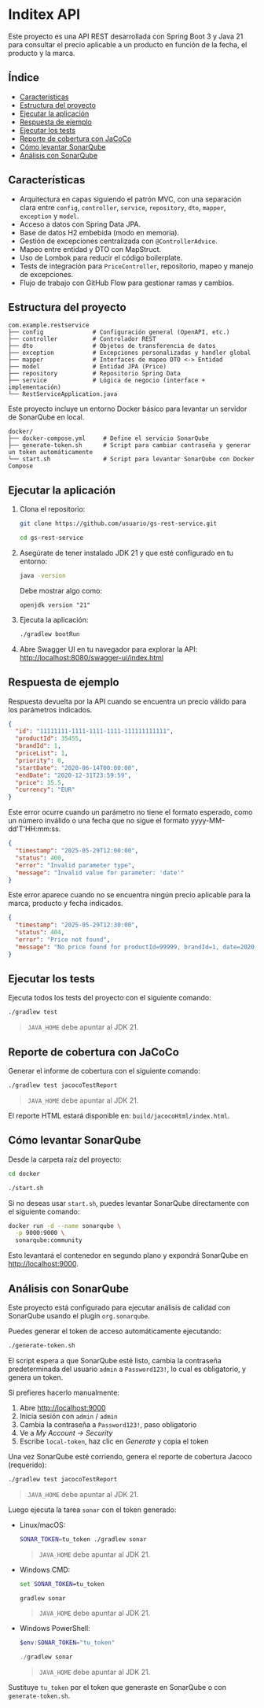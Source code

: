 # Inditex API

Este proyecto es una API REST desarrollada con Spring Boot 3 y Java 21 para consultar el precio aplicable a un producto en función de la fecha, el producto y la marca.

## Índice

- [Características](#características)
- [Estructura del proyecto](#estructura-del-proyecto)
- [Ejecutar la aplicación](#ejecutar-la-aplicación)
- [Respuesta de ejemplo](#respuesta-de-ejemplo)
- [Ejecutar los tests](#ejecutar-los-tests)
- [Reporte de cobertura con JaCoCo](#reporte-de-cobertura-con-jacoco)
- [Cómo levantar SonarQube](#cómo-levantar-sonarqube)
- [Análisis con SonarQube](#análisis-con-sonarqube)

## Características

- Arquitectura en capas siguiendo el patrón MVC, con una separación clara entre `config`, `controller`, `service`, `repository`, `dto`, `mapper`, `exception` y `model`.
- Acceso a datos con Spring Data JPA.
- Base de datos H2 embebida (modo en memoria).
- Gestión de excepciones centralizada con `@ControllerAdvice`.
- Mapeo entre entidad y DTO con MapStruct.
- Uso de Lombok para reducir el código boilerplate.
- Tests de integración para `PriceController`, repositorio, mapeo y manejo de excepciones.
- Flujo de trabajo con GitHub Flow para gestionar ramas y cambios.

## Estructura del proyecto

```
com.example.restservice
├── config              # Configuración general (OpenAPI, etc.)
├── controller          # Controlador REST
├── dto                 # Objetos de transferencia de datos
├── exception           # Excepciones personalizadas y handler global
├── mapper              # Interfaces de mapeo DTO <-> Entidad
├── model               # Entidad JPA (Price)
├── repository          # Repositorio Spring Data
├── service             # Lógica de negocio (interface + implementación)
└── RestServiceApplication.java
```

Este proyecto incluye un entorno Docker básico para levantar un servidor de SonarQube en local.

```
docker/
├── docker-compose.yml     # Define el servicio SonarQube
├── generate-token.sh      # Script para cambiar contraseña y generar un token automáticamente
└── start.sh               # Script para levantar SonarQube con Docker Compose
```

## Ejecutar la aplicación

1. Clona el repositorio:
   ```bash
   git clone https://github.com/usuario/gs-rest-service.git
   ```

   ```bash
   cd gs-rest-service
   ```

2. Asegúrate de tener instalado JDK 21 y que esté configurado en tu entorno:
   ```bash
   java -version
   ```
   Debe mostrar algo como:
   ```
   openjdk version "21"
   ```

3. Ejecuta la aplicación:
   ```bash
   ./gradlew bootRun
   ```

4. Abre Swagger UI en tu navegador para explorar la API: [http://localhost:8080/swagger-ui/index.html](http://localhost:8080/swagger-ui/index.html)

## Respuesta de ejemplo

Respuesta devuelta por la API cuando se encuentra un precio válido para los parámetros indicados.

```json
{
  "id": "11111111-1111-1111-1111-111111111111",
  "productId": 35455,
  "brandId": 1,
  "priceList": 1,
  "priority": 0,
  "startDate": "2020-06-14T00:00:00",
  "endDate": "2020-12-31T23:59:59",
  "price": 35.5,
  "currency": "EUR"
}
```

Este error ocurre cuando un parámetro no tiene el formato esperado, como un número inválido o una fecha que no sigue el formato yyyy-MM-dd'T'HH:mm:ss.

```json
{
  "timestamp": "2025-05-29T12:00:00",
  "status": 400,
  "error": "Invalid parameter type",
  "message": "Invalid value for parameter: 'date'"
}
```

Este error aparece cuando no se encuentra ningún precio aplicable para la marca, producto y fecha indicados.

```json
{
  "timestamp": "2025-05-29T12:30:00",
  "status": 404,
  "error": "Price not found",
  "message": "No price found for productId=99999, brandId=1, date=2020-06-14T10:00"
}
```

## Ejecutar los tests

Ejecuta todos los tests del proyecto con el siguiente comando:

```bash
./gradlew test
```

> `JAVA_HOME` debe apuntar al JDK 21.

## Reporte de cobertura con JaCoCo

Generar el informe de cobertura con el siguiente comando:

```bash
./gradlew test jacocoTestReport
```

> `JAVA_HOME` debe apuntar al JDK 21.

El reporte HTML estará disponible en:
`build/jacocoHtml/index.html`.

## Cómo levantar SonarQube

Desde la carpeta raíz del proyecto:

```bash
cd docker
```

```bash
./start.sh
```

Si no deseas usar `start.sh`, puedes levantar SonarQube directamente con el siguiente comando:

```bash
docker run -d --name sonarqube \
  -p 9000:9000 \
  sonarqube:community
```

Esto levantará el contenedor en segundo plano y expondrá SonarQube en [http://localhost:9000](http://localhost:9000).

## Análisis con SonarQube

Este proyecto está configurado para ejecutar análisis de calidad con SonarQube usando el plugin `org.sonarqube`.

Puedes generar el token de acceso automáticamente ejecutando:

```bash
./generate-token.sh
```

El script espera a que SonarQube esté listo, cambia la contraseña predeterminada del usuario `admin` a `Password123!`, lo cual es obligatorio, y genera un token.

Si prefieres hacerlo manualmente:

1. Abre [http://localhost:9000](http://localhost:9000)
2. Inicia sesión con `admin` / `admin`
3. Cambia la contraseña a `Password123!`, paso obligatorio
4. Ve a *My Account → Security*
5. Escribe `local-token`, haz clic en *Generate* y copia el token

Una vez SonarQube esté corriendo, genera el reporte de cobertura Jacoco (requerido):

```bash
./gradlew test jacocoTestReport
```

> `JAVA_HOME` debe apuntar al JDK 21.

Luego ejecuta la tarea `sonar` con el token generado:

- Linux/macOS:

  ```bash
  SONAR_TOKEN=tu_token ./gradlew sonar
  ```

  > `JAVA_HOME` debe apuntar al JDK 21.

- Windows CMD:

  ```cmd
  set SONAR_TOKEN=tu_token
  ```

  ```cmd
  gradlew sonar
  ```

  > `JAVA_HOME` debe apuntar al JDK 21.

- Windows PowerShell:

  ```powershell
  $env:SONAR_TOKEN="tu_token"
  ```

  ```powershell
  ./gradlew sonar
  ```

  > `JAVA_HOME` debe apuntar al JDK 21.

Sustituye `tu_token` por el token que generaste en SonarQube o con `generate-token.sh`.
